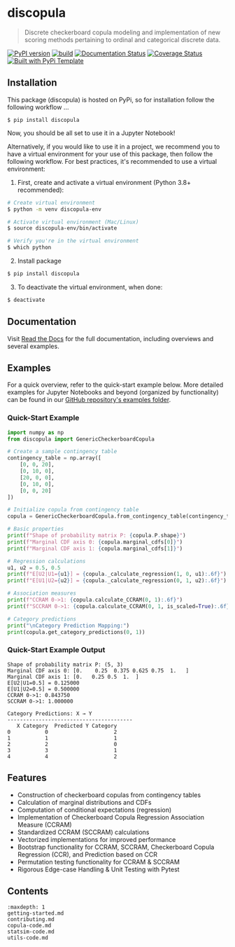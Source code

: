 # discopula

> Discrete checkerboard copula modeling and implementation of new scoring methods pertaining to ordinal and categorical discrete data.

[![PyPI version](https://badge.fury.io/py/discopula.png)](https://badge.fury.io/py/discopula)
[![build](https://github.com/dmavani25/discopula/actions/workflows/test.yaml/badge.svg)](https://github.com/dmavani25/discopula/actions/workflows/test.yaml)
[![Documentation Status](https://readthedocs.org/projects/discopula/badge/?version=latest)](https://discopula.readthedocs.io/en/latest/?badge=latest)
[![Coverage Status](https://coveralls.io/repos/github/dmavani25/discopula/badge.png?branch=master)](https://coveralls.io/github/dmavani25/discopula?branch=master)
[![Built with PyPi Template](https://img.shields.io/badge/PyPi_Template-v0.6.1-blue.svg)](https://github.com/christophevg/pypi-template)

## Installation

This package (discopula) is hosted on PyPi, so for installation follow the following workflow ...

```console
$ pip install discopula
```

Now, you should be all set to use it in a Jupyter Notebook!

Alternatively, if you would like to use it in a project, we recommend you to have a virtual environment for your use of this package, then follow the following workflow. For best practices, it's recommended to use a virtual environment:

1. First, create and activate a virtual environment (Python 3.8+ recommended):

```bash
# Create virtual environment
$ python -m venv discopula-env

# Activate virtual environment (Mac/Linux)
$ source discopula-env/bin/activate

# Verify you're in the virtual environment
$ which python
```

2. Install package

```bash
$ pip install discopula
```

3. To deactivate the virtual environment, when done:

```bash
$ deactivate
```

## Documentation

Visit [Read the Docs](https://discopula.readthedocs.org) for the full documentation, including overviews and several examples.

## Examples

For a quick overview, refer to the quick-start example below. More detailed examples for Jupyter Notebooks and beyond (organized by functionality) can be found in our [GitHub repository's examples folder](https://github.com/dmavani25/discopula/tree/master/examples).

### Quick-Start Example

```python
import numpy as np
from discopula import GenericCheckerboardCopula

# Create a sample contingency table
contingency_table = np.array([
    [0, 0, 20],
    [0, 10, 0],
    [20, 0, 0],
    [0, 10, 0],
    [0, 0, 20]
])

# Initialize copula from contingency table
copula = GenericCheckerboardCopula.from_contingency_table(contingency_table)

# Basic properties 
print(f"Shape of probability matrix P: {copula.P.shape}")
print(f"Marginal CDF axis 0: {copula.marginal_cdfs[0]}")
print(f"Marginal CDF axis 1: {copula.marginal_cdfs[1]}")

# Regression calculations
u1, u2 = 0.5, 0.5
print(f"E[U2|U1={u1}] = {copula._calculate_regression(1, 0, u1):.6f}")
print(f"E[U1|U2={u2}] = {copula._calculate_regression(0, 1, u2):.6f}")

# Association measures
print(f"CCRAM 0->1: {copula.calculate_CCRAM(0, 1):.6f}")
print(f"SCCRAM 0->1: {copula.calculate_CCRAM(0, 1, is_scaled=True):.6f}")

# Category predictions
print("\nCategory Prediction Mapping:")
print(copula.get_category_predictions(0, 1))
```

### Quick-Start Example Output 

```text
Shape of probability matrix P: (5, 3)
Marginal CDF axis 0: [0.    0.25  0.375 0.625 0.75  1.   ]
Marginal CDF axis 1: [0.   0.25 0.5  1.  ]
E[U2|U1=0.5] = 0.125000
E[U1|U2=0.5] = 0.500000
CCRAM 0->1: 0.843750
SCCRAM 0->1: 1.000000

Category Predictions: X → Y
----------------------------------------
   X Category  Predicted Y Category
0           0                     2
1           1                     1
2           2                     0
3           3                     1
4           4                     2
```

## Features

- Construction of checkerboard copulas from contingency tables
- Calculation of marginal distributions and CDFs
- Computation of conditional expectations (regression)
- Implementation of Checkerboard Copula Regression Association Measure (CCRAM)
- Standardized CCRAM (SCCRAM) calculations
- Vectorized implementations for improved performance
- Bootstrap functionality for CCRAM, SCCRAM, Checkerboard Copula Regression (CCR), and Prediction based on CCR
- Permutation testing functionality for CCRAM & SCCRAM
- Rigorous Edge-case Handling & Unit Testing with Pytest 

## Contents

```{toctree}
:maxdepth: 1
getting-started.md
contributing.md
copula-code.md
statsim-code.md
utils-code.md
```


